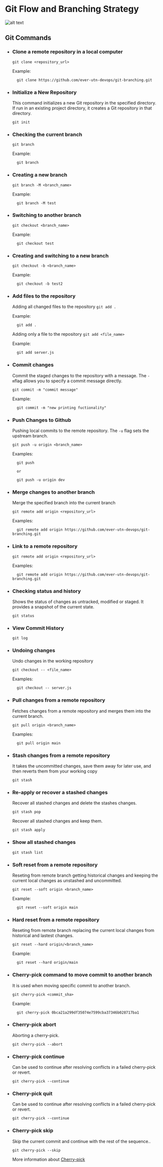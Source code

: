 # Git Flow and Branching Strategy

![alt text](img/Gitflow.png)

## Git Commands
* ### Clone a remote repository in a local computer
    ``git clone <repository_url>``

    Example:

        git clone https://github.com/ever-utn-devops/git-branching.git

* ### Initialize a New Repository
    This command initializes a new Git repository in the specified directory. If run in an existing project directory, it creates a Git repository in that directory.
    
    ``git init``

* ### Checking the current branch
    ``git branch``

    Example:

        git branch

* ### Creating a new branch
    ``git branch -M <branch_name>``

    Example:

        git branch -M test

* ### Switching to another branch
    ``git checkout <branch_name>``

    Example:

        git checkout test

* ### Creating and switching to a new branch
    ``git checkout -b <branch_name>``

    Example:

        git checkout -b test2

* ### Add files to the repository
    Adding all changed files to the repository
    ``git add .``

    Example:
        
        git add .
    
    Adding only a file to the repository
    ``git add <file_name>``

    Example:
        
        git add server.js

* ### Commit changes
    Commit the staged changes to the repository with a message. The ``-m``flag allows you to specify a commit message directly.

    ``git commit -m "commit message" ``

    Example:
        
        git commit -m "new printing fuctionality"

* ### Push Changes to Github
    Pushing local commits to the remote repository. The ``-u`` flag sets the upstream branch.

    ``git push -u origin <branch_name> ``

    Examples:
        
        git push

        or 

        git push -u origin dev

* ### Merge changes to another branch
    Merge the specified branch into the current branch
   
    ``git remote add origin <repository_url> ``

    Examples:
        
        git remote add origin https://github.com/ever-utn-devops/git-branching.git

* ### Link to a remote repository
   
    ``git remote add origin <repository_url> ``

    Examples:
        
        git remote add origin https://github.com/ever-utn-devops/git-branching.git

* ### Checking status and history
    Shows the status of changes as untracked, modified or staged. It provides a snapshot of the current state.
   
    ``git status ``

* ### View Commit History
   
    ``git log ``

* ### Undoing changes
    Undo changes in the working repository
   
    ``git checkout -- <file_name> ``

    Examples:
        
        git checkout -- server.js

* ### Pull changes from a remote repository
    Fetches changes from a remote repository and merges them into the current branch.
 
    ``git pull origin <branch_name> ``

    Examples:
        
        git pull origin main

* ### Stash changes from a remote repository
    It takes the uncommitted changes, save them away for later use, and then reverts them from your working copy
 
    ``git stash ``

* ### Re-apply or recover a stashed changes
    Recover all stashed changes and delete the stashes changes.
 
    ``git stash pop``

    Recover all stashed changes and keep them.
 
    ``git stash apply``

* ### Show all stashed changes
 
    ``git stash list``

* ### Soft reset from a remote repository
    Reseting from remote branch getting historical changes and keeping the current local changes as unstashed and uncommitted.
 
    ``git reset --soft origin <branch_name>``

    Example:
        
        git reset --soft origin main

* ### Hard reset from a remote repository
    Reseting from remote branch replacing the current local changes from historical and lastest changes.
 
    ``git reset --hard origin/<branch_name>``

    Example:
        
        git reset --hard origin/main

* ### Cherry-pick command to move commit to another branch
    It is used when moving specific commit to another branch.
 
    ``git cherry-pick <commit_sha>``

    Example:
        
        git cherry-pick 0bca21a299df35074e7599cba37346b028717ba1

* ### Cherry-pick abort
    Aborting a cherry-pick.
 
    ``git cherry-pick --abort``

* ### Cherry-pick continue
    Can be used to continue after resolving conflicts in a failed cherry-pick or revert.
 
    ``git cherry-pick --continue``

* ### Cherry-pick quit
    Can be used to continue after resolving conflicts in a failed cherry-pick or revert.
 
    ``git cherry-pick --continue``

* ### Cherry-pick skip
    Skip the current commit and continue with the rest of the sequence..
 
    ``git cherry-pick --skip``

    More information about [Cherry-pick](https://git-scm.com/docs/git-cherry-pick)